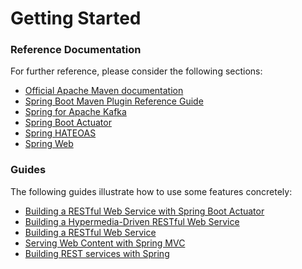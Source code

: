 # Getting Started

### Reference Documentation
For further reference, please consider the following sections:

* [Official Apache Maven documentation](https://maven.apache.org/guides/index.html)
* [Spring Boot Maven Plugin Reference Guide](https://docs.spring.io/spring-boot/docs/2.2.4.RELEASE/maven-plugin/)
* [Spring for Apache Kafka](https://docs.spring.io/spring-boot/docs/2.2.4.RELEASE/reference/htmlsingle/#boot-features-kafka)
* [Spring Boot Actuator](https://docs.spring.io/spring-boot/docs/2.2.4.RELEASE/reference/htmlsingle/#production-ready)
* [Spring HATEOAS](https://docs.spring.io/spring-boot/docs/2.2.4.RELEASE/reference/htmlsingle/#boot-features-spring-hateoas)
* [Spring Web](https://docs.spring.io/spring-boot/docs/2.2.4.RELEASE/reference/htmlsingle/#boot-features-developing-web-applications)

### Guides
The following guides illustrate how to use some features concretely:

* [Building a RESTful Web Service with Spring Boot Actuator](https://spring.io/guides/gs/actuator-service/)
* [Building a Hypermedia-Driven RESTful Web Service](https://spring.io/guides/gs/rest-hateoas/)
* [Building a RESTful Web Service](https://spring.io/guides/gs/rest-service/)
* [Serving Web Content with Spring MVC](https://spring.io/guides/gs/serving-web-content/)
* [Building REST services with Spring](https://spring.io/guides/tutorials/bookmarks/)

